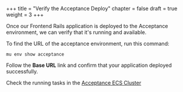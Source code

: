 +++
title = "Verify the Acceptance Deploy"
chapter = false
draft = true
weight = 3
+++

Once our Frontend Rails application is deployed to the Acceptance
environment, we can verify that it's running and available.

To find the URL of the acceptance environment, run this command:

```
mu env show acceptance
```

Follow the **Base URL** link and confirm that your application
deployed successfully.

Check the running tasks in the [Acceptance ECS Cluster](https://console.aws.amazon.com/ecs/home?region=us-east-1#/clusters)
